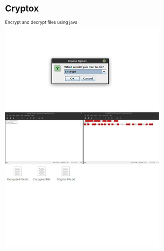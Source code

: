 # Cryptox
Encrypt and decrypt files using java

![alt text](https://github.com/robertstandev/Cryptox/blob/main/README/Images/Options.jpeg)
![alt text](https://github.com/robertstandev/Cryptox/blob/main/README/Images/Result1.jpeg)
![alt text](https://github.com/robertstandev/Cryptox/blob/main/README/Images/Result2.jpeg)
